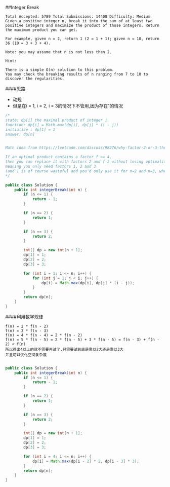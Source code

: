 ##Integer Break

	Total Accepted: 5789 Total Submissions: 14408 Difficulty: Medium
	Given a positive integer n, break it into the sum of at least two positive integers and maximize the product of those integers. Return the maximum product you can get.

	For example, given n = 2, return 1 (2 = 1 + 1); given n = 10, return 36 (10 = 3 + 3 + 4).

	Note: you may assume that n is not less than 2.

	Hint:

	There is a simple O(n) solution to this problem.
	You may check the breaking results of n ranging from 7 to 10 to discover the regularities.

####思路
- 动规
- 但是在i = 1, i = 2, i = 3的情况下不管用,因为存在1的情况

```java
/*
state: dp[i] the maximal product of integer i
function: dp[i] = Math.max(dp[i], dp[j] * (i - j))
initialize : dp[1] = 1
answer: dp[n]


Math idea from https://leetcode.com/discuss/98276/why-factor-2-or-3-the-math-behind-this-problem

If an optimal product contains a factor f >= 4,
then you can replace it with factors 2 and f-2 without losing optimality, as 2*(f-2) = 2f-4 >= f. So you never need a factor greater than or equal to 4,
meaning you only need factors 1, 2 and 3
(and 1 is of course wasteful and you'd only use it for n=2 and n=3, where it's needed).
*/

public class Solution {
    public int integerBreak(int n) {
        if (n <= 1) {
            return - 1;
        }

        if (n == 2) {
            return 1;
        }

        if (n == 3) {
            return 2;
        }

        int[] dp = new int[n + 1];
        dp[1] = 1;
        dp[2] = 2;
        dp[3] = 3;

        for (int i = 1; i <= n; i++) {
            for (int j = 1; j < i; j++) {
                dp[i] = Math.max(dp[i], dp[j] * (i - j));
            }
        }
        return dp[n];
    }
}
```

####利用数学规律
```
f(n) = 2 * f(n - 2)
f(n) = 3 * f(n - 3)
f(n) = 4 * f(n - 4) = 2 * f(n - 2)
f(n) = 5 * f(n - 5) = 2 * f(n - 5) + 3 * f(n - 5) = f(n - 3) + f(n - 2) < f(n)
所以得出4以上的就不需要再试了,只需要试到底是乘以2大还是乘以3大
并且可以优化空间复杂度
```

```java

public class Solution {
    public int integerBreak(int n) {
        if (n <= 1) {
            return - 1;
        }

        if (n == 2) {
            return 1;
        }

        if (n == 3) {
            return 2;
        }

        int[] dp = new int[n + 1];
        dp[1] = 1;
        dp[2] = 2;
        dp[3] = 3;

        for (int i = 4; i <= n; i++) {
            dp[i] = Math.max(dp[i - 2] * 2, dp[i - 3] * 3);
        }
        return dp[n];
    }
}
```
